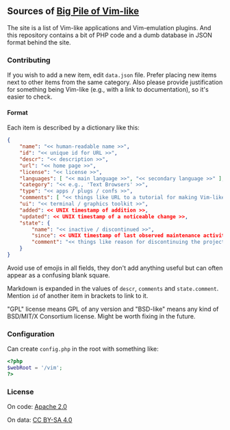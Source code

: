 ## Sources of [Big Pile of Vim-like][pile] ##

The site is a list of Vim-like applications and Vim-emulation plugins.
And this repository contains a bit of PHP code and a dumb database in JSON
format behind the site.

### Contributing ###

If you wish to add a new item, edit `data.json` file.  Prefer placing new items
next to other items from the same category.  Also please provide justification
for something being Vim-like (e.g., with a link to documentation), so it's
easier to check.

#### Format ####

Each item is described by a dictionary like this:

```json
{
    "name": "<< human-readable name >>",
    "id": "<< unique id for URL >>",
    "descr": "<< description >>",
    "url": "<< home page >>",
    "license": "<< license >>",
    "languages": [ "<< main language >>", "<< secondary language >>" ],
    "category": "<< e.g., 'Text Browsers' >>",
    "type": "<< apps / plugs / confs >>",
    "comments": [ "<< things like URL to a tutorial for making Vim-like >>" ],
    "ui": "<< terminal / graphics toolkit >>",
    "added": << UNIX timestamp of addition >>,
    "updated": << UNIX timestamp of a noticeable change >>,
    "state": {
        "name": "<< inactive / discontinued >>",
        "since": << UNIX timestamp of last observed maintenance activity >>,
        "comment": "<< things like reason for discontinuing the project >>"
    }
}
```

Avoid use of emojis in all fields, they don't add anything useful but can often
appear as a confusing blank square.

Markdown is expanded in the values of `descr`, `comments` and `state.comment`.
Mention `id` of another item in brackets to link to it.

"GPL" license means GPL of any version and "BSD-like" means any kind of
BSD/MIT/X Consortium license.  Might be worth fixing in the future.

### Configuration ###

Can create `config.php` in the root with something like:

```php
<?php
$webRoot = '/vim';
?>
```

### License ###

On code: [Apache 2.0][apache]

On data: [CC BY-SA 4.0][cc-by-sa]


[pile]: https://vim.reversed.top/
[apache]: https://www.apache.org/licenses/LICENSE-2.0
[cc-by-sa]: https://creativecommons.org/licenses/by-sa/4.0/
